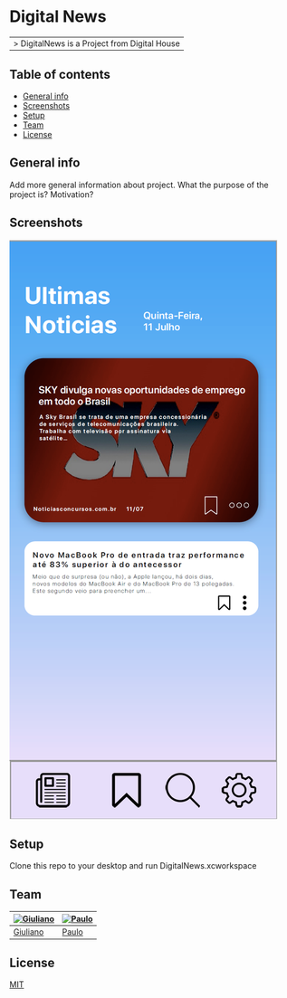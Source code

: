 # Digital News
<table>
<tr>
<td>
  > DigitalNews is a Project from Digital House
</td>
</tr>
</table>

## Table of contents
* [General info](#general-info)
* [Screenshots](#screenshots)
* [Setup](#setup)
* [Team](#team)
* [License](#license)

## General info
Add more general information about project. What the purpose of the project is? Motivation?

## Screenshots
![Example screenshot](./img/screenshot.png)

## Setup
Clone this repo to your desktop and run DigitalNews.xcworkspace

## Team

[![Giuliano](https://avatars1.githubusercontent.com/u/45433850?s=460&v=4)](https://github.com/giulianoaccorsi)  | [![Paulo](https://avatars2.githubusercontent.com/u/10238114?s=460&v=4)](https://github.com/paulopr4)
---|---
[Giuliano](https://github.com/giulianoaccorsi) |[Paulo](https://github.com/paulopr4)


## License
[MIT](https://choosealicense.com/licenses/mit/)



